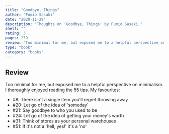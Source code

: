```yaml
---
title: "Goodbye, Things"
author: "Fumio Sasaki"
date: "2020-11-29"
description: "Thoughts on 'Goodbye, Things' by Fumio Sasaki."
shelf: ""
rating: 3
pages: 259
review: "Too minimal for me, but exposed me to a helpful perspective on minimalism. I thoroughly enjoyed reading the 55 tips. My favourites:<br/><br/><ul><li>#8: There isn't a single item you'll regret throwing away</li><li>#20: Let go of the idea of 'someday'</li><li>#21: Say goodbye to who you used to be</li><li>#24: Let go of the idea of getting your money's worth</li><li>#31: Think of stores as your personal warehouses</li><li>#51: If it's not a 'hell, yes!' it's a 'no'</li></ul>"
type: "book"
category: "books"
---
```


## Review

Too minimal for me, but exposed me to a helpful perspective on minimalism. I thoroughly enjoyed reading the 55 tips. My favourites:

- #8: There isn't a single item you'll regret throwing away
- #20: Let go of the idea of 'someday'
- #21: Say goodbye to who you used to be
- #24: Let go of the idea of getting your money's worth
- #31: Think of stores as your personal warehouses
- #51: If it's not a 'hell, yes!' it's a 'no'
